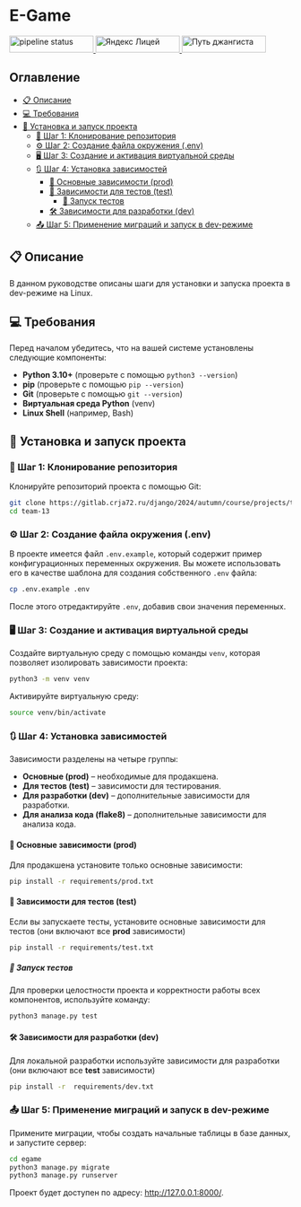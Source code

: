 # E-Game
<p>
    <a
    href="https://gitlab.crja72.ru/django/2024/autumn/course/projects/team-13/-/jobs">
        <img
            src="https://gitlab.crja72.ru/django/2024/autumn/course/projects/team-13/badges/main/pipeline.svg"
            alt="pipeline status"
            height="30"
            width="150">
    </a>
    <a
    href="https://lms.yandex.ru/courses/1187/groups/34382">
        <img
            src="https://img.shields.io/badge/Яндекс - LMS-dc2600?&logo=answer&logoColor=fc401d&logoSize=auto"
            alt="Яндекс Лицей"
            height="30"
            width="150">
    </a>
    <a
    href="https://docs.djangoproject.com/en/4.2/">
        <img
            src="https://img.shields.io/badge/Django_4.2 - LTS-103f2d?&logo=django&labelColor=186748&logoSize=auto"
            alt="Путь джангиста"
            height="30"
            width="150">
    </a>
</p>

## Оглавление

- [📋 Описание](#-описание)
- [💻 Требования](#-требования)
- [🚀 Установка и запуск проекта](#-установка-и-запуск-проекта)
	- [📂 Шаг 1: Клонирование репозитория](#-шаг-1-клонирование-репозитория)
	- [⚙ Шаг 2:  Создание файла окружения (.env)](#-шаг-2-создание-файла-окружения-env)
	- [🖥 Шаг 3:  Создание и активация виртуальной среды](#-шаг-3-создание-и-активация-виртуальной-среды)
	- [🔃 Шаг 4: Установка зависимостей](#-шаг-4-установка-зависимостей)
		- [💼 Основные зависимости (prod)](#-основные-зависимости-prod)
		- [🧪 Зависимости для тестов (test)](#-зависимости-для-тестов-test)
			- [🧩 Запуск тестов](#-запуск-тестов)
		- [🛠️ Зависимости для разработки (dev)](#%EF%B8%8F-зависимости-для-разработки-dev)
	- [📤 Шаг 5: Применение миграций и запуск в dev-режиме](#-шаг-5-применение-миграций-и-запуск-в-dev-режиме)

## 📋 Описание

В данном руководстве описаны шаги для установки и запуска проекта в dev-режиме на Linux.
## 💻 Требования

Перед началом убедитесь, что на вашей системе установлены следующие компоненты:

- **Python 3.10+** (проверьте с помощью `python3 --version`)
- **pip** (проверьте с помощью `pip --version`)
- **Git** (проверьте с помощью `git --version`)
- **Виртуальная среда Python** (venv)
- **Linux Shell** (например, Bash)

## 🚀 Установка и запуск проекта

### 📂 Шаг 1: Клонирование репозитория

Клонируйте репозиторий проекта с помощью Git:

```bash
git clone https://gitlab.crja72.ru/django/2024/autumn/course/projects/team-13
cd team-13
```

### ⚙ Шаг 2:  Создание файла окружения (.env)

В проекте имеется файл `.env.example`, который содержит пример конфигурационных переменных окружения. Вы можете использовать его в качестве шаблона для создания собственного `.env` файла:

```bash
cp .env.example .env
```

После этого отредактируйте `.env`, добавив свои значения переменных.

### 🖥 Шаг 3:  Создание и активация виртуальной среды

Создайте виртуальную среду с помощью команды `venv`, которая позволяет изолировать зависимости проекта:

```bash
python3 -m venv venv
```

Активируйте виртуальную среду:

```bash
source venv/bin/activate
```

### 🔃 Шаг 4: Установка зависимостей

Зависимости разделены на четыре группы:

- **Основные (prod)** – необходимые для продакшена.
- **Для тестов (test)** – зависимости для тестирования.
- **Для разработки (dev)** – дополнительные зависимости для разработки.
- **Для анализа кода (flake8)** – дополнительные зависимости для анализа кода.

#### 💼 Основные зависимости (prod)

Для продакшена установите только основные зависимости:

```bash
pip install -r requirements/prod.txt
```

#### 🧪 Зависимости для тестов (test)

Если вы запускаете тесты, установите основные зависимости для тестов (они включают все **prod** зависимости)

```bash
pip install -r requirements/test.txt
```

##### 🧩 Запуск тестов

Для проверки целостности проекта и корректности работы всех компонентов, используйте команду:

```bash
python3 manage.py test
```

#### 🛠️ Зависимости для разработки (dev)

Для локальной разработки используйте зависимости для разработки (они включают все **test** зависимости)

```bash
pip install -r  requirements/dev.txt
```

### 📤 Шаг 5: Применение миграций и запуск в dev-режиме

Примените миграции, чтобы создать начальные таблицы в базе данных, и запустите сервер:

```bash
cd egame
python3 manage.py migrate
python3 manage.py runserver
```

Проект будет доступен по адресу: http://127.0.0.1:8000/.


